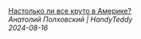 <!--2024-08-16 16:00:08-->
<div class="yb">
  <a class="nodecor" href="/index.html?rabota/nastolko_li_vse_kruto_v_amerike">
    <img class="preview" data-videoid="9Nx0musxrnI" src="https://i2.ytimg.com/vi/9Nx0musxrnI/hqdefault.jpg" align="middle" alt="">
  </a>
  <div class="inlbl text">
    <a class="nodecor" href="/index.html?rabota/nastolko_li_vse_kruto_v_amerike">Настолько ли все круто в Америке?</a><br>
    <i class="smaller2">Анатолий Полховский | HandyTeddy </i><br>
    <i class="smaller3">2024-08-16</i>
  </div>
</div>
